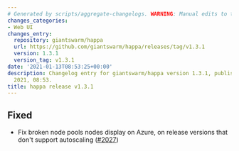 ```yaml
---
# Generated by scripts/aggregate-changelogs. WARNING: Manual edits to this files will be overwritten.
changes_categories:
- Web UI
changes_entry:
  repository: giantswarm/happa
  url: https://github.com/giantswarm/happa/releases/tag/v1.3.1
  version: 1.3.1
  version_tag: v1.3.1
date: '2021-01-13T08:53:25+00:00'
description: Changelog entry for giantswarm/happa version 1.3.1, published on 13 January
  2021, 08:53.
title: happa release v1.3.1
---
```


## Fixed

- Fix broken node pools nodes display on Azure, on release versions that don't support autoscaling ([#2027](https://github.com/giantswarm/happa/pull/2027))

